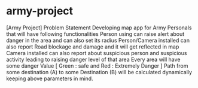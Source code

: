 # army-project
 [Army Project] Problem Statement  Developing map app for Army Personals that will have following functionalities Person using can raise alert about danger in the area and can also set its radius  Person/Camera installed  can also report Road blockage and damage and it will get reflected in map Camera installed can also report about suspicious person and suspicious activity leading to raising danger level of that area Every area will have some danger Value [ Green : safe  and Red : Extremely Danger ] Path from some destination (A) to some Destination (B) will be calculated dynamically keeping above parameters in mind.
